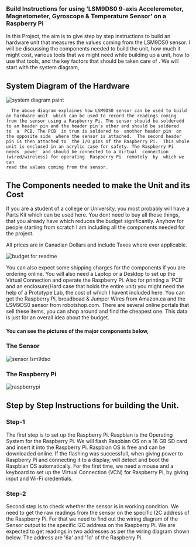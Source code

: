 ### Build Instructions for using 'LSM9DS0 9-axis Accelerometer, Magnetometer, Gyroscope & Temperature Sensor' on a Raspberry Pi

In this Project, the aim is to give step by step instructions to build an hardware unit that measures the values coming from the LSM9DS0 sensor. I will be discussing the components needed to build the unit, how much it might cost, various tools that we might need while building up a unit, how to use that tools, and the key factors that should be taken care of . We will start with the system diagram,

## System Diagram of the Hardware
![system diagram paint](https://user-images.githubusercontent.com/43181567/49611645-29ef4480-f970-11e8-9987-dfd604e5d199.png)
```
  The above diagram explaines how LSM9DS0 sensor can be used to build an hardware unit  which can be used to record the readings coming 
from the sensor using a Raspberry Pi. The sensor should be solderedd to an header pin and the header pin's other end should be soldered
to  a  PCB. The PCB  in trun is soldered to  another header pin  on the opposite side  where the sensor is attached.  The second header 
pin is then attached to  the I/O pins of the Raspberry Pi.  This whole unit is enclosed in an acrylic case for safety. The Raspberry Pi
needs  power  and should be connected to a Virtual  connection (wired/wireless) for operating  Raspberry Pi  remotely  by  which we can 
read the values coming from the sensor.
```
## The Components needed to make the Unit and its Cost

  If you are a student of a college or University, you most probably will have a Parts Kit which can be used here. You dont need to buy all those things, that you already have which reduces the budget significantly. Anyhow for people starting from scratch I am including all the components needed for the project.
  
  All prices are in Canadian Dollars and include Taxes where ever applicable.
  
![budget for readme](https://user-images.githubusercontent.com/43181567/49680537-78314000-fa63-11e8-9830-149a1c6fbae9.PNG)

  You can also expect some shipping charges for the components if you are ordering online. You will also need a Laptop or a Desktop to set up the Virtual Connection and operate the Raspberry Pi. Also for printing a 'PCB' and an enclosure(Hard case that holds the entire unit) you might need the help of a Prototype Lab, the cost of which I havent included here. You can get the Raspberry Pi, breadboad & Jumper Wires from Amazon.ca and the LSM9DS0 sensor from robotshop.com. There are several online portals that sell these items, you can shop around and find the cheapest one. This data is just for an overall idea about the budget.
  
#### You can see the pictures of the major components below,
### The Sensor
![sensor lsm9dso](https://user-images.githubusercontent.com/43181567/48284781-778a9700-e42e-11e8-9d20-d70dc913a38f.jpg)
### The Raspberry Pi
![raspberrypi](https://user-images.githubusercontent.com/43181567/48285231-f46a4080-e42f-11e8-9b14-ac0aec60a713.png)

## Step by Step Instructions for building the Unit.

### Step-1
  The first step is to set up the Raspberry Pi. Raspbian is the Operating System for the Raspberry Pi. We will flash Raspbian OS on a 16 GB SD card and insert it into the Raspberry Pi. Raspbian OS is free and can be downloaded online. If the flashing was successfull, when giving power to Raspberry Pi and connecting it to a display, will detect and boot the Raspbian OS automatically. For the first time, we need a mouse and a keyboard to set up the Virtual Connection (VCN) for Raspberry Pi, by giving input and Wi-Fi credentials.

### Step-2
  Second step is to check whether the sensor is in working condition. We need to get the raw readings from the sensor on the specific I2C address of the Raspberry Pi. For that we need to find out the wiring diagram of the Sensor output to the specific I2C address on the Raspberry Pi. We are expected to get readings in two addresses as per the wiring diagram shown below. The address are '6a' and '1d' of the Raspberry Pi.


  

  


  





    

